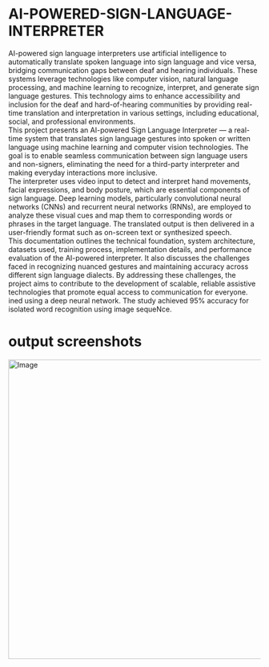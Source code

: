 # AI-POWERED-SIGN-LANGUAGE-INTERPRETER
AI-powered sign language interpreters use artificial intelligence to automatically translate 
spoken language into sign language and vice versa, bridging communication gaps between 
deaf and hearing individuals. These systems leverage technologies like computer vision, 
natural language processing, and machine learning to recognize, interpret, and generate sign 
language gestures. This technology aims to enhance accessibility and inclusion for the deaf 
and hard-of-hearing communities by providing real-time translation and interpretation in 
various settings, including educational, social, and professional environments.   
This project presents an AI-powered Sign Language Interpreter — a real-time system that 
translates sign language gestures into spoken or written language using machine learning 
and computer vision technologies. The goal is to enable seamless communication between 
sign language users and non-signers, eliminating the need for a third-party interpreter and 
making everyday interactions more inclusive.   
The interpreter uses video input to detect and interpret hand movements, facial expressions, 
and body posture, which are essential components of sign language. Deep learning models, 
particularly convolutional neural networks (CNNs) and recurrent neural networks (RNNs), 
are employed to analyze these visual cues and map them to corresponding words or phrases 
in the target language. The translated output is then delivered in a user-friendly format such 
as on-screen text or synthesized speech.   
This documentation outlines the technical foundation, system architecture, datasets used, 
training process, implementation details, and performance evaluation of the AI-powered 
interpreter. It also discusses the challenges faced in recognizing nuanced gestures and 
maintaining accuracy across different sign language dialects. By addressing these challenges, 
the project aims to contribute to the development of scalable, reliable assistive technologies 
that promote equal access to communication for everyone.  
ined using a deep 
neural network. The study achieved 95% accuracy for isolated word recognition using image 
sequeNce.
# output screenshots

<img width="912" height="597" alt="Image" src="https://github.com/user-attachments/assets/a60180fb-1f1a-46b9-86ba-045ec9601bcd" />

